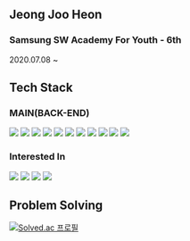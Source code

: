 <!--
**cherish8513/cherish8513** is a ✨ _special_ ✨ repository because its `README.md` (this file) appears on your GitHub profile.
### Hi there 👋
Here are some ideas to get you started:

- 🔭 I’m currently working on ...
- 🌱 I’m currently learning ...
- 👯 I’m looking to collaborate on ...
- 🤔 I’m looking for help with ...
- 💬 Ask me about ...
- 📫 How to reach me: ...
- 😄 Pronouns: ...
- ⚡ Fun fact: ...
-->
## Jeong Joo Heon
### Samsung SW Academy For Youth - 6th
2020.07.08 ~

## Tech Stack
### MAIN(BACK-END)
<p align="left">
<img src="https://img.shields.io/badge/JAVA-007396?style=flat-square&logo=java&logoColor=white">
<img src="https://img.shields.io/badge/JPA-007396?style=flat-square&logo=java&logoColor=white"/>
<img src="https://img.shields.io/badge/Spring Boot-6DB33F?style=flat-square&logo=SpringBoot&logoColor=white"/> 
<img src="https://img.shields.io/badge/Spring-6DB33F?style=flat-square&logo=Spring&logoColor=white"/> 
<img src="https://img.shields.io/badge/Spring%20Data%20JPA-6DB33F?style=flat-square&logo=Spring&logoColor=white"/>
<img src="https://img.shields.io/badge/-Spring%20Security-6DB33F?style=flat-square&logo=Spring&logoColor=white"/>
<img src="https://img.shields.io/badge/-JWT-007396?style=flat-square&logo=java&logoColor=white"/>
<img src="https://img.shields.io/badge/JPQL-181717?style=flat-square&logo=github&logoColor=white"/>
<img src="https://img.shields.io/badge/Amazon AWS-232F3E?style=flat-square&logo=AmazonAWS&logoColor=white"/>
<img src="https://img.shields.io/badge/MySQL-4479A1?style=flat-square&logo=MySQL&logoColor=white"/>
<img src="https://img.shields.io/badge/mariaDB-003545?style=flat-square&logo=mariaDB&logoColor=white">
 

### Interested In
<p align="left">
<img src="https://img.shields.io/badge/Kotlin-0095D5?style=flat-square&logo=Kotlin&logoColor=white"/>
<img src="https://img.shields.io/badge/Docker-2496ED?style=flat-square&logo=Docker&logoColor=white"/>
<img src="https://img.shields.io/badge/Hyperledger-2F3134?style=flat-square&logo=Hyperledger&logoColor=white"/>
<img src="https://img.shields.io/badge/-Real%20World-6DB33F?style=flat-square&logo=Spring&logoColor=white"/>


## Problem Solving
[![Solved.ac 프로필](http://mazassumnida.wtf/api/generate_badge?boj=cherish8513)](https://solved.ac/{cherish8513})

